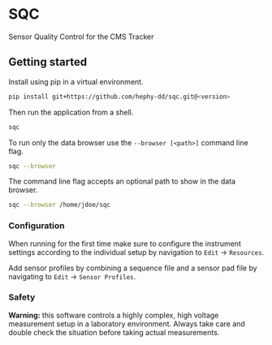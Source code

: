 # SQC

Sensor Quality Control for the CMS Tracker

## Getting started

Install using pip in a virtual environment.

```bash
pip install git+https://github.com/hephy-dd/sqc.git@<version>
```

Then run the application from a shell.

```bash
sqc
```

To run only the data browser use the `--browser [<path>]` command line flag.

```bash
sqc --browser
```

The command line flag accepts an optional path to show in the data browser.

```bash
sqc --browser /home/jdoe/sqc
```

### Configuration

When running for the first time make sure to configure the instrument settings
according to the individual setup by navigation to `Edit` &rarr; `Resources`.

Add sensor profiles by combining a sequence file and a sensor pad file by
navigating to `Edit` &rarr; `Sensor Profiles`.

### Safety

**Warning:** this software controls a highly complex, high voltage measurement
setup in a laboratory environment. Always take care and double check the
situation before taking actual measurements.
